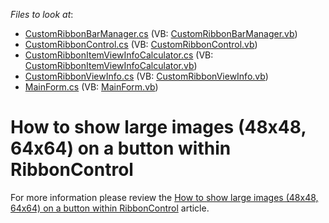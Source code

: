<!-- default file list -->
*Files to look at*:

* [CustomRibbonBarManager.cs](./CS/CustomRibbonControl/CustomRibbonBarManager.cs) (VB: [CustomRibbonBarManager.vb](./VB/CustomRibbonControl/CustomRibbonBarManager.vb))
* [CustomRibbonControl.cs](./CS/CustomRibbonControl/CustomRibbonControl.cs) (VB: [CustomRibbonControl.vb](./VB/CustomRibbonControl/CustomRibbonControl.vb))
* [CustomRibbonItemViewInfoCalculator.cs](./CS/CustomRibbonControl/CustomRibbonItemViewInfoCalculator.cs) (VB: [CustomRibbonItemViewInfoCalculator.vb](./VB/CustomRibbonControl/CustomRibbonItemViewInfoCalculator.vb))
* [CustomRibbonViewInfo.cs](./CS/CustomRibbonControl/CustomRibbonViewInfo.cs) (VB: [CustomRibbonViewInfo.vb](./VB/CustomRibbonControl/CustomRibbonViewInfo.vb))
* [MainForm.cs](./CS/MainForm.cs) (VB: [MainForm.vb](./VB/MainForm.vb))
<!-- default file list end -->
# How to show large images (48x48, 64x64) on a button within RibbonControl


<p>For more information please review the <a href="https://www.devexpress.com/Support/Center/p/K18556">How to show large images (48x48, 64x64) on a button within RibbonControl</a> article.</p>

<br/>


